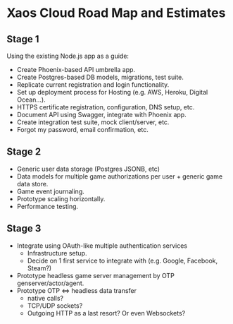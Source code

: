 # Xaos Cloud Road Map and Estimates

## Stage 1

Using the existing Node.js app as a guide:

* Create Phoenix-based API umbrella app.
* Create Postgres-based DB models, migrations, test suite.
* Replicate current registration and login functionality.
* Set up deployment process for Hosting (e.g. AWS, Heroku, Digital Ocean...).
* HTTPS certificate registration, configuration, DNS setup, etc.
* Document API using Swagger, integrate with Phoenix app.
* Create integration test suite, mock client/server, etc.
* Forgot my password, email confirmation, etc.

## Stage 2

* Generic user data storage (Postgres JSONB, etc)
* Data models for multiple game authorizations per user + generic game data store.
* Game event journaling.
* Prototype scaling horizontally.
* Performance testing.

## Stage 3

* Integrate using OAuth-like multiple authentication services
  * Infrastructure setup.
  * Decide on 1 first service to integrate with (e.g. Google, Facebook, Steam?)
* Prototype headless game server management by OTP genserver/actor/agent.
* Prototype OTP <=> headless data transfer
  * native calls?
  * TCP/UDP sockets?
  * Outgoing HTTP as a last resort? Or even Websockets?
